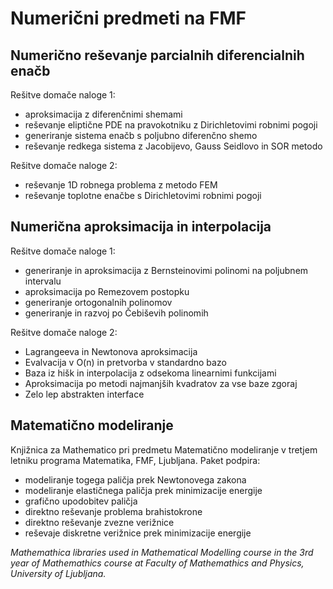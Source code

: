 # Numerični predmeti na FMF

## Numerično reševanje parcialnih diferencialnih enačb
Rešitve domače naloge 1:
* aproksimacija z diferenčnimi shemami
* reševanje eliptične PDE na pravokotniku z Dirichletovimi robnimi pogoji
* generiranje sistema enačb s poljubno diferenčno shemo
* reševanje redkega sistema z Jacobijevo, Gauss Seidlovo in SOR metodo

Rešitve domače naloge 2:
* reševanje 1D robnega problema z metodo FEM
* reševanje toplotne enačbe s Dirichletovimi robnimi pogoji

## Numerična aproksimacija in interpolacija

Rešitve domače naloge 1:
* generiranje in aproksimacija z Bernsteinovimi polinomi na poljubnem intervalu
* aproksimacija po Remezovem postopku
* generiranje ortogonalnih polinomov
* generiranje in razvoj po Čebiševih polinomih

Rešitve domače naloge 2:
* Lagrangeeva in Newtonova aproksimacija
* Evalvacija v O(n) in pretvorba v standardno bazo
* Baza iz hišk in interpolacija z odsekoma linearnimi funkcijami
* Aproksimacija po metodi najmanjših kvadratov za vse baze zgoraj
* Zelo lep abstrakten interface

## Matematično modeliranje

Knjižnica za Mathematico pri predmetu Matematično modeliranje v tretjem letniku programa Matematika, FMF, Ljubljana.
Paket podpira:
* modeliranje togega paličja prek Newtonovega zakona
* modeliranje elastičnega paličja prek minimizacije energije
* grafično upodobitev paličja
* direktno reševanje problema brahistokrone
* direktno reševanje zvezne verižnice
* reševaje diskretne verižnice prek minimizacije energije

_Mathemathica libraries used in Mathematical Modelling course in the 3rd year of Mathemathics course at Faculty of Mathemathics and Physics, University of Ljubljana._
